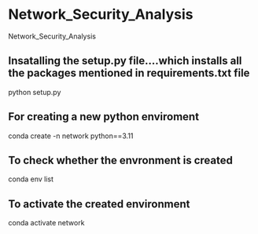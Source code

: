 # Network_Security_Analysis
Network_Security_Analysis
## Insatalling the setup.py file....which installs all the packages mentioned in requirements.txt file
python setup.py

## For creating a new python enviroment
conda create -n network python==3.11
##
## To check whether the envronment is created
conda env list
## To activate the created environment
conda activate network